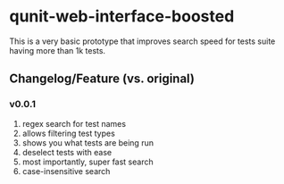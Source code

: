 # qunit-web-interface-boosted

This is a very basic prototype that improves search speed for tests suite having more than 1k tests.

## Changelog/Feature (vs. original)

### v0.0.1
1. regex search for test names
2. allows filtering test types
3. shows you what tests are being run
4. deselect tests with ease
5. most importantly, super fast search
6. case-insensitive search